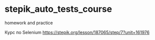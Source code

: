 ﻿# stepik_auto_tests_course
homework and practice

Курс по Selenium https://stepik.org/lesson/187065/step/7?unit=161976
